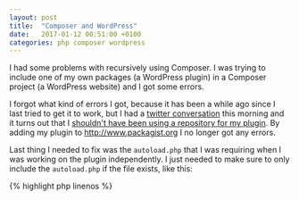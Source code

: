```yaml
---
layout: post
title:  "Composer and WordPress"
date:   2017-01-12 00:51:00 +0100
categories: php composer wordpress
---
```

I had some problems with recursively using Composer. I was trying to include one
of my own packages (a WordPress plugin) in a Composer project (a WordPress
website) and I got some errors. 

I forgot what kind of errors I got, because it has been a while ago since I
last tried to get it to work, but I had a [twitter
conversation](https://twitter.com/baardbaard/status/819119819614289920) this
morning and it turns out that I [shouldn't have been using a repository for my
plugin](https://getcomposer.org/doc/faqs/why-can't-composer-load-repositories-recursively.md).
By adding my plugin to <http://www.packagist.org> I no longer got any errors.

Last thing I needed to fix was the `autoload.php` that I was requiring when I
was working on the plugin independently.  I just needed to make sure to only
include the `autoload.php` if the file exists, like this:

{% highlight php linenos %}
<?php 
if ( file_exists( __DIR__ .  '/vendor/autoload.php' ) ) { 
    require __DIR__ . '/vendor/autoload.php'; 
} 
{% endhighlight %}

If you use a dependency in a project, you should require the Composer generated
`autoload.php` somewhere. [Rarst
suggests](http://composer.rarst.net/recipe/site-stack) doing that in
`wp-config.php` and [Bedrock also seems to do it this
way](https://github.com/roots/bedrock/blob/master/web/wp-config.php#L7). Once
you've required the `autoload.php` somewhere It will autoload the classes of
your dependencies. 
